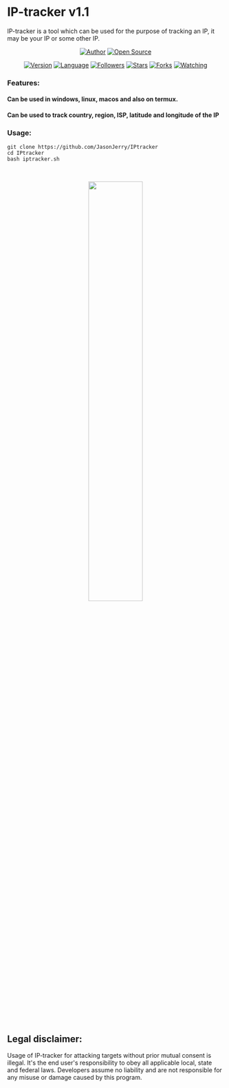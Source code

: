 # IP-tracker v1.1

IP-tracker is a tool which can be used for the purpose of tracking an IP, it may be your IP or some other IP.

<p align="center">
<a href="https://github.com/htr-tech"><img title="Author" src="https://img.shields.io/badge/Author-Jason Jerry-red.svg?style=for-the-badge&logo=github"></a>
<a href="#"><img title="Open Source" src="https://img.shields.io/badge/Open%20Source-%E2%9D%A4-green?style=for-the-badge"></a>
</p>
<p align="center">
<a href="#"><img title="Version" src="https://img.shields.io/badge/Version-1.0-green.svg?style=flat-square"></a>
<a href="#"><img title="Language" src="https://badges.frapsoft.com/bash/v1/bash.png?v=103"></a>
<a href="https://github.com/JasonJerry/followers"><img title="Followers" src="https://img.shields.io/github/followers/JasonJerry?color=blue&style=flat-square"></a>
<a href="https://github.com/JasonJerry/IPtracker/stargazers/"><img title="Stars" src="https://img.shields.io/github/stars/JasonJerry/IPtracker?color=red&style=flat-square"></a>
<a href="https://github.com/JasonJerry/IPtracker/network/members"><img title="Forks" src="https://img.shields.io/github/forks/JasonJerry/IPtracker?color=red&style=flat-square"></a>
<a href="https://github.com/JasonJerry/IPtracker/watchers"><img title="Watching" src="https://img.shields.io/github/watchers/JasonJerry/IPtracker?label=Watchers&color=blue&style=flat-square"></a>
</p>

### Features:

#### Can be used in windows, linux, macos and also on termux.
#### Can be used to track country, region, ISP, latitude and longitude of the IP


### Usage:
```
git clone https://github.com/JasonJerry/IPtracker
cd IPtracker
bash iptracker.sh
```

<br>
<p align="center">
<img width="50%" src="https://i.ibb.co/zhMBD4x/2.png">
</p>

## Legal disclaimer:

Usage of IP-tracker for attacking targets without prior mutual consent is illegal. It's the end user's responsibility to obey all applicable local, state and federal laws. Developers assume no liability and are not responsible for any misuse or damage caused by this program. 
